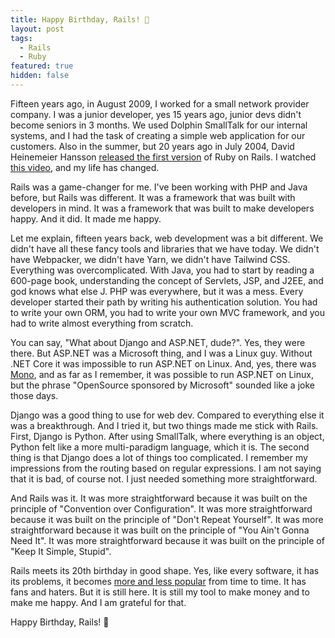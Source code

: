 ```yaml
---
title: Happy Birthday, Rails! 🎉
layout: post
tags:
  - Rails
  - Ruby
featured: true
hidden: false
---
```


Fifteen years ago, in August 2009, I worked for a small network provider company. I was a junior developer, yes 15 years ago, junior devs didn't become seniors in 3 months. We used Dolphin SmallTalk for our internal systems, and I had the task of creating a simple web application for our customers. Also in the summer, but 20 years ago in July 2004, David Heinemeier Hansson [released the first version](https://rubytalk.org/t/ann-rails-0-5-0-the-end-of-vaporware/12744) of Ruby on Rails. I watched [this video](https://www.youtube.com/watch?v=Gzj723LkRJY), and my life has changed.

<!--more-->

Rails was a game-changer for me. I've been working with PHP and Java before, but Rails was different. It was a framework that was built with developers in mind. It was a framework that was built to make developers happy. And it did. It made me happy.

Let me explain, fifteen years back, web development was a bit different. We didn't have all these fancy tools and libraries that we have today. We didn't have Webpacker, we didn't have Yarn, we didn't have Tailwind CSS. Everything was overcomplicated. With Java, you had to start by reading a 600-page book, understanding the concept of Servlets, JSP, and J2EE, and god knows what else J. PHP was everywhere, but it was a mess. Every developer started their path by writing his authentication solution. You had to write your own ORM, you had to write your own MVC framework, and you had to write almost everything from scratch.

You can say, "What about Django and ASP.NET, dude?". Yes, they were there. But ASP.NET was a Microsoft thing, and I was a Linux guy. Without .NET Core it was impossible to run ASP.NET on Linux. And, yes, there was [Mono](https://www.mono-project.com), and as far as I remember, it was possible to run ASP.NET on Linux, but the phrase "OpenSource sponsored by Microsoft" sounded like a joke those days.

Django was a good thing to use for web dev. Compared to everything else it was a breakthrough. And I tried it, but two things made me stick with Rails. First, Django is Python. After using SmallTalk, where everything is an object, Python felt like a more multi-paradigm language, which it is. The second thing is that Django does a lot of things too complicated. I remember my impressions from the routing based on regular expressions. I am not saying that it is bad, of course not. I just needed something more straightforward.

And Rails was it. It was more straightforward because it was built on the principle of "Convention over Configuration". It was more straightforward because it was built on the principle of "Don't Repeat Yourself". It was more straightforward because it was built on the principle of "You Ain't Gonna Need It". It was more straightforward because it was built on the principle of "Keep It Simple, Stupid".

Rails meets its 20th birthday in good shape. Yes, like every software, it has its problems, it becomes [more and less popular](https://survey.stackoverflow.co/2024/technology#1-web-frameworks-and-technologies) from time to time. It has fans and haters. But it is still here. It is still my tool to make money and to make me happy. And I am grateful for that.

Happy Birthday, Rails! 🎉